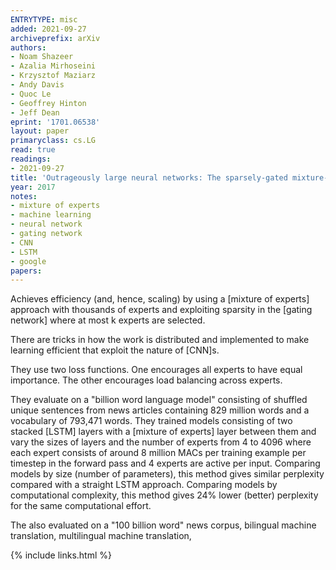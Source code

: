 ```yaml
---
ENTRYTYPE: misc
added: 2021-09-27
archiveprefix: arXiv
authors:
- Noam Shazeer
- Azalia Mirhoseini
- Krzysztof Maziarz
- Andy Davis
- Quoc Le
- Geoffrey Hinton
- Jeff Dean
eprint: '1701.06538'
layout: paper
primaryclass: cs.LG
read: true
readings:
- 2021-09-27
title: 'Outrageously large neural networks: The sparsely-gated mixture-of-experts layer'
year: 2017
notes:
- mixture of experts
- machine learning
- neural network
- gating network
- CNN
- LSTM
- google
papers:
---
```


Achieves efficiency (and, hence, scaling) by using a [mixture of experts] approach
with thousands of experts and exploiting sparsity in the [gating network] where
at most k experts are selected.

There are tricks in how the work is distributed and implemented to make learning efficient
that exploit the nature of [CNN]s.

They use two loss functions.
One encourages all experts to have equal importance.
The other encourages load balancing across experts.

They evaluate on a "billion word language model" consisting of shuffled unique
sentences from news articles containing 829 million words and a vocabulary of
793,471 words.  They trained models consisting of two stacked [LSTM] layers
with a [mixture of experts] layer between them and vary the sizes of layers and
the number of experts from 4 to 4096 where each expert consists of around 8 million MACs per
training example per timestep in the forward pass and 4 experts are active per
input.
Comparing models by size (number of parameters), this method gives similar perplexity compared
with a straight LSTM approach.
Comparing models by computational complexity, this method gives 24% lower (better) perplexity
for the same computational effort.

The also evaluated on a "100 billion word" news corpus, bilingual machine translation, multilingual machine translation,

{% include links.html %}
